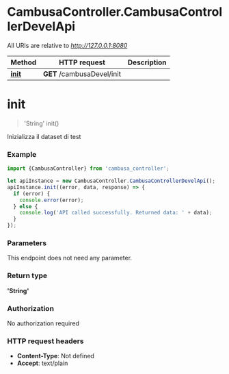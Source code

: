 # CambusaController.CambusaControllerDevelApi

All URIs are relative to *http://127.0.0.1:8080*

Method | HTTP request | Description
------------- | ------------- | -------------
[**init**](CambusaControllerDevelApi.md#init) | **GET** /cambusaDevel/init | 

<a name="init"></a>
# **init**
> &#x27;String&#x27; init()



Inizializza il dataset di test

### Example
```javascript
import {CambusaController} from 'cambusa_controller';

let apiInstance = new CambusaController.CambusaControllerDevelApi();
apiInstance.init((error, data, response) => {
  if (error) {
    console.error(error);
  } else {
    console.log('API called successfully. Returned data: ' + data);
  }
});
```

### Parameters
This endpoint does not need any parameter.

### Return type

**&#x27;String&#x27;**

### Authorization

No authorization required

### HTTP request headers

 - **Content-Type**: Not defined
 - **Accept**: text/plain

